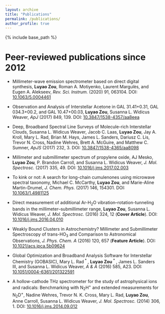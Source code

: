 ```yaml
---
layout: archive
title: "Publications"
permalink: /publications/
author_profile: true
---
```


{% include base_path %}

Peer-reviewed publications since 2012
=====

* Millimeter-wave emission spectrometer based on direct digital synthesis, __Luyao Zou__, Roman A. Motiyenko, Laurent Margulès, and Eugen A. Alekseev, *Rev. Sci. Instrum.* (2020) 91, 063104. DOI: [10.1063/5.0004461](https://doi.org/10.1063/5.0004461)

* Observation and Analysis of Interstellar Acetone in GAL 31.41+0.31, GAL 034.3+00.2, and GAL 10.47+00.03, __Luyao Zou__, Susanna L. Widicus Weaver, *ApJ* (2017) 849, 139. DOI: [10.3847/1538-4357/aa8eea](https://doi.org/10.3847/1538-4357/aa8eea)

* Deep, Broadband Spectral Line Surveys of Molecule-rich Interstellar Clouds, Susanna L. Widicus Weaver, Jacob C. Laas, __Luyao Zou__, Jay A. Kroll, Mary L. Rad, Brian M. Hays, James L. Sanders, Dariusz C. Lis, Trevor N. Cross, Nadine Wehres, Brett A. McGuire, and Matthew C. Sumner,  *ApJS* (2017) 232, 3. DOI: [10.3847/1538-4365/aa8098](https://doi.org/10.3847/1538-4365/aa8098)

* Millimeter and submillimeter spectrum of propylene oxide, AJ Mesko, __Luyao Zou__, P. Brandon Carroll, and Susanna L. Widicus Weaver, *J. Mol. Spectrosc.* (2017) 335, 49. DOI: [10.1016/j.jms.2017.02.003](https://doi.org/10.1016/j.jms.2017.02.003)

* To kink or not: A search for long-chain cumulenones using microwave spectral taxonomy, 
Michael C. McCarthy, __Luyao Zou__, and Marie-Aline Martin-Drumel, *J. Chem. Phys.* (2017) 146, 154301. DOI: [10.1063/1.4981125](https://doi.org/10.1063/1.4981125)

* Direct measurement of additional Ar-H<sub>2</sub>O vibration–rotation-tunneling bands in the millimeter–submillimeter range, __Luyao Zou__, Susanna L. Widicus Weaver, *J. Mol. Spectrosc.* (2016) 324, 12 (**Cover Article**). DOI: [10.1016/j.jms.2016.04.010](https://doi.org/10.1016/j.jms.2016.04.010)

* Weakly Bound Clusters in Astrochemistry? Millimeter and Submillimeter Spectroscopy of trans-HO<sub>3</sub> and Comparison to Astronomical Observations, *J. Phys. Chem. A* (2016) 120, 657 (**Feature Article**). DOI: [10.1021/acs.jpca.5b09624](https://doi.org/10.1021/acs.jpca.5b09624)

* Global Optimization and Broadband Analysis Software for Interstellar Chemistry (GOBASIC), Mary L. Rad<sup> &#42; </sup>, __Luyao Zou__<sup> &#42; </sup>, James L. Sanders III, and Susanna L. Widicus Weaver, *A &amp; A* (2016)  585, A23. DOI: [10.1051/0004-6361/201322591](https://doi.org/10.1051/0004-6361/201322591)

* A hollow-cathode THz spectrometer for the study of astrophysical ions and radicals: Benchmarking with N<sub>2</sub>H<sup>+</sup> and extended measurements for N<sub>2</sub>D<sup>+</sup>, Nadine Wehres, Trevor N. K. Cross, Mary L. Rad, __Luyao Zou__, Anne Carroll, Susanna L. Widicus Weaver, *J. Mol. Spectrosc.* (2014) 306, 1. DOI: [10.1016/j.jms.2014.09.012](https://doi.org/10.1016/j.jms.2014.09.012)


